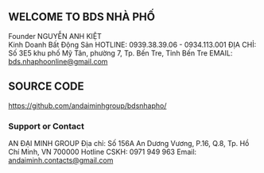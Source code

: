 ## WELCOME TO BDS NHÀ PHỐ

Founder NGUYỄN ANH KIỆT
<br/>
Kinh Doanh Bất Động Sản
HOTLINE: 0939.38.39.06 - 0934.113.001
ĐỊA CHỈ: Số 3E5 khu phố Mỹ Tân, phường 7, Tp. Bến Tre, Tỉnh Bến Tre
EMAIL: bds.nhaphoonline@gmail.com

## SOURCE CODE
https://github.com/andaiminhgroup/bdsnhapho/

### Support or Contact
AN ĐẠI MINH GROUP
Địa chỉ: Số 156A An Dương Vương, P.16, Q.8, Tp. Hồ Chí Minh, VN 700000
Hotline CSKH: 0971 949 963
Email: andaiminh.contacts@gmail.com
